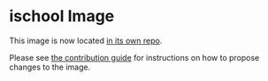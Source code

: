 # ischool Image

This image is now located [in its own repo](https://github.com/berkeley-dsep-infra/ischool-user-image).

Please see [the contribution guide](https://github.com/berkeley-dsep-infra/ischool-user-image/blob/main/CONTRIBUTING.md) for instructions on how to propose changes to the image.
